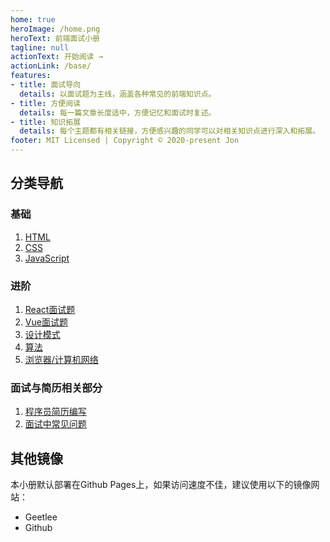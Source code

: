 ```yaml
---
home: true
heroImage: /home.png
heroText: 前端面试小册
tagline: null
actionText: 开始阅读 →
actionLink: /base/
features:
- title: 面试导向
  details: 以面试题为主线，涵盖各种常见的前端知识点。
- title: 方便阅读
  details: 每一篇文章长度适中，方便记忆和面试时复述。
- title: 知识拓展
  details: 每个主题都有相关链接，方便感兴趣的同学可以对相关知识点进行深入和拓展。
footer: MIT Licensed | Copyright © 2020-present Jon
---
```

## 分类导航
### 基础
1. [HTML](/base/HTML/)
2. [CSS](/base/JavaScript/)
3. [JavaScript](/base/JavaScript/)
### 进阶
1. [React面试题](/)
1. [Vue面试题](/)
2. [设计模式](/)
3. [算法](/)
4. [浏览器/计算机网络](/)
### 面试与简历相关部分
1. [程序员简历编写](/)
2. [面试中常见问题](/)
## 其他镜像
本小册默认部署在Github Pages上，如果访问速度不佳，建议使用以下的镜像网站：
- Geetlee
- Github
